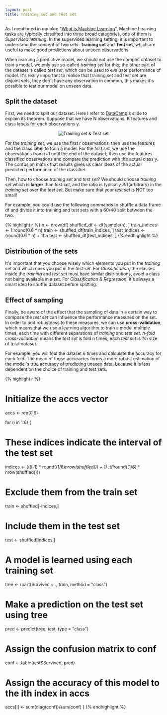 ```yaml
---
layout: post
title: Training set and Test set
---
```


As I mentioned in my blog "[What is Machine Learning][blog-1]", Machine Learning
tasks are typically classified into three broad categories, one of them is
_Supervised learning_. In the supervised learning setting, it is important to
understand the concept of two sets: **Training set** and **Test set**, which are
useful to make good predictions about unseen observations.

When learning a predictive model, we should not use the complet dataset to train
a model, we only use so-called _training set_ for this; the other part of the
dataset is called _test set_, which can be used to evaluate performance of model.
It's really important to realise that training set and test set are disjoint sets,
they don't have any observation in common, this makes it's possible to test our
model on unseen data.

## Split the dataset

First, we need to split our dataset. Here I refer to [DataCamp][DataCamp]'s slide
to explain its theorem. Suppose that we have N observations, K features and
class labels for each observations y.

<p align="center"><img alt="Training set & Test set" src="{{ site.baseurl }}/
images/20160820-training set & test set.png"/></p>

For the _training set_, we use the first r observations, then use the features
and the class label to train a model. For the _test set_, we use the observations
from r+1 until the end of the dataset, then use the features classified
observations and compare the prediction with the actual class y. The confusion
matrix that results gives us clear ideas of the actual predicted performance
of the classifier.

Then, how to choose _training set_ and _test set_? We should choose _training set_
which is **larger** than _test set_, and the ratio is typically _3/1_(arbitrary)
in the _training set_ over the _test set_. But make sure that your _test set_ is
NOT too small!

For example, you could use the following commands to shuffle a data frame df
and divide it into training and test sets with a 60/40 split between the two.

{% highlight r %}
n <- nrow(df)
shuffled_df <- df[sample(n), ]
train_indices <- 1:round(0.6 * n)
train <- shuffled_df[train_indices, ]
test_indices <- (round(0.6 * n) + 1):n
test <- shuffled_df[test_indices, ]
{% endhighlight %}

## Distribution of the sets

It's important that you choose wisely which elements you put in the _training
set_ and which ones you put in the _test set_. For _Classification_, the classes
inside the _training_ and _test_ set must have similar distributions, avoid a
class not being available in a set. For _Classification & Regression_, it's
always a smart idea to shuffle dataset before splitting.

## Effect of sampling

Finally, be aware of the effect that the sampling of data in a certain way to
compose the _test set_ can influence the performance measures on the set. In
order to add robustness to these measures, we can use **cross-validation**,
which means that we use a learning algorithm to train a model multiple times,
each time with different separations of _training_ and _test set_. _n-fold
cross-validation_ means the _test set_ is fold n times, each _test set_ is
_1/n_ size of total dataset.

For example, you will fold the dataset 6 times and calculate the accuracy
for each fold. The mean of these accuracies forms a more robust estimation
of the model's true accuracy of predicting unseen data, because it is less
dependent on the choice of training and test sets.

{% highlight r %}
# Initialize the accs vector
accs <- rep(0,6)

for (i in 1:6) {
  # These indices indicate the interval of the test set
   indices <- (((i-1) * round((1/6)*nrow(shuffled))) + 1)
                    :((i*round((1/6) * nrow(shuffled))))
  # Exclude them from the train set
  train <- shuffled[-indices,]
  
  # Include them in the test set
  test <- shuffled[indices,]
  
  # A model is learned using each training set
  tree <- rpart(Survived ~ ., train, method = "class")
  
  # Make a prediction on the test set using tree
  pred <- predict(tree, test, type = "class")
  
  # Assign the confusion matrix to conf
  conf <- table(test$Survived, pred)
  
  # Assign the accuracy of this model to the ith index in accs
  accs[i] <- sum(diag(conf))/sum(conf)
}
{% endhighlight %}

[blog-1]:http://jingwen-z.github.io/what-is-machine-learning
[DataCamp]:https://www.datacamp.com/home
